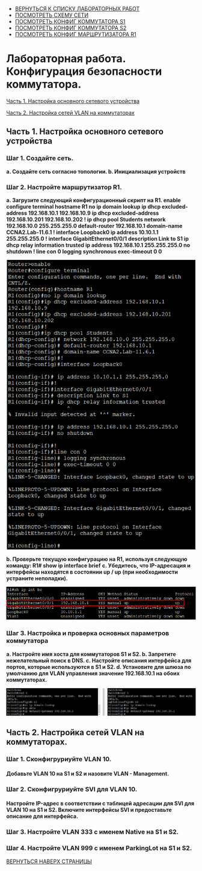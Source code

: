 - [ВЕРНУТЬСЯ К СПИСКУ ЛАБОРАТОРНЫХ РАБОТ](https://github.com/Art1shock/otus-networks/tree/main/labs)  
- [ПОСМОТРЕТЬ СХЕМУ СЕТИ](https://github.com/Art1shock/otus-networks/blob/main/labs/lab08/%D0%A1%D1%85%D0%B5%D0%BC%D0%B0_%D1%81%D0%B5%D1%82%D0%B8.md)  
- [ПОСМОТРЕТЬ КОНФИГ КОММУТАТОРА S1](https://github.com/Art1shock/otus-networks/blob/main/labs/lab08/config%20S1.md)  
- [ПОСМОТРЕТЬ КОНФИГ КОММУТАТОРА S2](https://github.com/Art1shock/otus-networks/blob/main/labs/lab08/config%20S2.md)  
- [ПОСМОТРЕТЬ КОНФИГ МАРШРУТИЗАТОРА R1](https://github.com/Art1shock/otus-networks/blob/main/labs/lab08/config%20R1.md)

# Лабораторная работа. Конфигурация безопасности коммутатора.

[Часть 1. Настройка основного сетевого устройства](https://github.com/Art1shock/otus-networks/blob/main/labs/lab08/README.md#%D1%87%D0%B0%D1%81%D1%82%D1%8C-1-%D0%BD%D0%B0%D1%81%D1%82%D1%80%D0%BE%D0%B9%D0%BA%D0%B0-%D0%BE%D1%81%D0%BD%D0%BE%D0%B2%D0%BD%D0%BE%D0%B3%D0%BE-%D1%81%D0%B5%D1%82%D0%B5%D0%B2%D0%BE%D0%B3%D0%BE-%D1%83%D1%81%D1%82%D1%80%D0%BE%D0%B9%D1%81%D1%82%D0%B2%D0%B0)
[](https://github.com/Art1shock/otus-networks/blob/main/labs/lab08/README.md#%D1%87%D0%B0%D1%81%D1%82%D1%8C-2-%D0%BD%D0%B0%D1%81%D1%82%D1%80%D0%BE%D0%B9%D0%BA%D0%B0-%D1%81%D0%B5%D1%82%D0%B5%D0%B9-vlan-%D0%BD%D0%B0-%D0%BA%D0%BE%D0%BC%D0%BC%D1%83%D1%82%D0%B0%D1%82%D0%BE%D1%80%D0%B0%D1%85)

[Часть 2. Настройка сетей VLAN на коммутаторах](https://github.com/Art1shock/images/blob/main/%D0%A1%D0%BA%D1%80%D0%B8%D0%BD%D1%8B%20%D0%B4%D0%BB%D1%8F%20%D0%94%D0%97_9/Screenshot_1.png)

## Часть 1. Настройка основного сетевого устройства
### Шаг 1. Создайте сеть.
**a.	Создайте сеть согласно топологии.
b.	Инициализация устройств**

### Шаг 2. Настройте маршрутизатор R1.
**a.	Загрузите следующий конфигурационный скрипт на R1.
enable
configure terminal
hostname R1
no ip domain lookup
ip dhcp excluded-address 192.168.10.1 192.168.10.9
ip dhcp excluded-address 192.168.10.201 192.168.10.202
!
ip dhcp pool Students
 network 192.168.10.0 255.255.255.0
 default-router 192.168.10.1
 domain-name CCNA2.Lab-11.6.1
!
interface Loopback0
 ip address 10.10.1.1 255.255.255.0
!
interface GigabitEthernet0/0/1
 description Link to S1
 ip dhcp relay information trusted
 ip address 192.168.10.1 255.255.255.0
 no shutdown
!
line con 0
 logging synchronous
 exec-timeout 0 0**
 
 ![](https://github.com/Art1shock/images/blob/main/%D0%A1%D0%BA%D1%80%D0%B8%D0%BD%D1%8B%20%D0%B4%D0%BB%D1%8F%20%D0%94%D0%97_9/Screenshot_2.png)
 
**b.	Проверьте текущую конфигурацию на R1, используя следующую команду:
R1# show ip interface brief**
**c.	Убедитесь, что IP-адресация и интерфейсы находятся в состоянии up / up (при необходимости устраните неполадки).**

![](https://github.com/Art1shock/images/blob/main/%D0%A1%D0%BA%D1%80%D0%B8%D0%BD%D1%8B%20%D0%B4%D0%BB%D1%8F%20%D0%94%D0%97_9/Screenshot_3.png)

### Шаг 3. Настройка и проверка основных параметров коммутатора
**a.	Настройте имя хоста для коммутаторов S1 и S2.
b.	Запретите нежелательный поиск в DNS.
c.	Настройте описания интерфейса для портов, которые используются в S1 и S2.
d.	Установите для шлюза по умолчанию для VLAN управления значение 192.168.10.1 на обоих коммутаторах.**

![](https://github.com/Art1shock/images/blob/main/%D0%A1%D0%BA%D1%80%D0%B8%D0%BD%D1%8B%20%D0%B4%D0%BB%D1%8F%20%D0%94%D0%97_9/Screenshot_4.png)

## Часть 2. Настройка сетей VLAN на коммутаторах.
### Шаг 1. Сконфигруриуйте VLAN 10.
#### Добавьте VLAN 10 на S1 и S2 и назовите VLAN - Management.
### Шаг 2. Сконфигруриуйте SVI для VLAN 10.
#### Настройте IP-адрес в соответствии с таблицей адресации для SVI для VLAN 10 на S1 и S2. Включите интерфейсы SVI и предоставьте описание для интерфейса.
### Шаг 3. Настройте VLAN 333 с именем Native на S1 и S2.
### Шаг 4. Настройте VLAN 999 с именем ParkingLot на S1 и S2.

[ВЕРНУТЬСЯ НАВЕРХ СТРАНИЦЫ](https://github.com/Art1shock/otus-networks/tree/main/labs/lab08)
